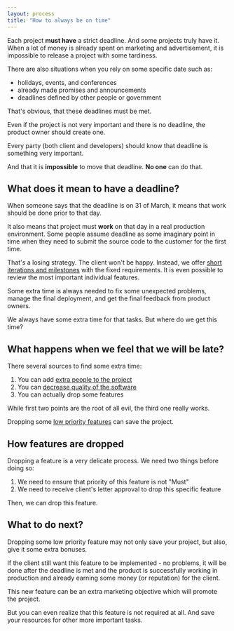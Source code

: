 ```yaml
---
layout: process
title: "How to always be on time"
---
```


Each project **must have** a strict deadline.
And some projects truly have it. When a lot of money is already spent
on marketing and advertisement, it is impossible to release a project with some
tardiness.

There are also situations when you rely on some specific date such as:
- holidays, events, and conferences
- already made promises and announcements
- deadlines defined by other people or government

That's obvious, that these deadlines must be met.

Even if the project is not very important and there is no deadline,
the product owner should create one.

Every party (both client and developers) should know that
deadline is something very important.

And that it is **impossible** to move that deadline.
**No one** can do that.


## What does it mean to have a deadline?

When someone says that the deadline is on 31 of March, it means
that work should be done prior to that day.

It also means that project must **work** on that day in a real production
environment.
Some people assume deadline as some imaginary point in time when they need
to submit the source code to the customer for the first time.

That's a losing strategy. The client won't be happy.
Instead, we offer [short iterations and milestones](/meta/rsdp/requirements-analysis/#milestones)
with the fixed requirements.
It is even possible to review the most important individual features.

Some extra time is always needed to fix some unexpected problems,
manage the final deployment, and get the final feedback from product owners.

We always have some extra time for that tasks.
But where do we get this time?


## What happens when we feel that we will be late?

There several sources to find some extra time:

1. You can add [extra people to the project](https://en.wikipedia.org/wiki/Brooks%27s_law)
2. You can [decrease quality of the software](https://en.wikipedia.org/wiki/Technical_debt)
3. You can actually drop some features

While first two points are the root of all evil, the third one really works.

Dropping some [low priority features](/meta/rsdp/requirements-analysis/#requirements-prioritization) can save the project.


## How features are dropped

Dropping a feature is a very delicate process.
We need two things before doing so:
1. We need to ensure that priority of this feature is not "Must"
2. We need to receive client's letter approval to drop this specific feature

Then, we can drop this feature.


## What to do next?

Dropping some low priority feature may not only save your project, but
also, give it some extra bonuses.

If the client still want this feature to be implemented - no problems,
it will be done after the deadline is met and the product is successfully
working in production and already earning some money (or reputation) for
the client.

This new feature can be an extra marketing objective which will promote the
project.

But you can even realize that this feature is not required at all.
And save your resources for other more important tasks.
